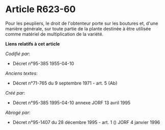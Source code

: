 # Article R623-60

Pour les peupliers, le droit de l'obtenteur porte sur les boutures et, d'une manière générale, sur toute partie de la plante
destinée à être utilisée comme matériel de multiplication de la variété.

**Liens relatifs à cet article**

_Codifié par_:

  - Décret n°95-385 1955-04-10

_Anciens textes_:

  - Décret n°71-765 du 9 septembre 1971 - art. 5 (Ab)

_Créé par_:

  - Décret n°95-385 1995-04-10 annexe JORF 13 avril 1995

_Abrogé par_:

  - Décret n°95-1407 du 28 décembre 1995 - art. 1 () JORF 4 janvier 1996
